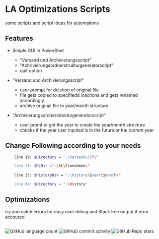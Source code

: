 
# LA Optimizations Scripts

some scripts and script ideas for automations




## Features

- Simple GUI in PowerShell
    -   "Versand und Archivierungsscript"  
    -   "Achrivierungsordnerstrukturgeneratorscript"
    -   quit option

- "Versand und Archivierungsscript"
    -   user prompt for deletion of original file
    -   file gets copied to specifiedd loactions and gets renamed accordingly
    -   archive original file to year/month structure

- "Archivierungsordnerstrukturgeneratorscript"
    -   user promt to get the year to create the year/month structure
    -   checks if the year user inputed is in the future or the current year
## Change Following according to your needs

```bash
    line 19: $Directory = ".\Versand\FTP\"

    line 21: $RLDir =".\RL\Einnahmen\"
    
    line 35: $historyDir = ".\history\$year\$month\" 

    line 68: $Directory = ".\history"
```
    
## Optimizations

try and catch errors for easy user debug and StackTree output if error accoured

##
![GitHub language count](https://img.shields.io/github/languages/count/Duncan1106/LA?color=lime&label=languages&logo=gray)
![GitHub commit activity](https://img.shields.io/github/commit-activity/m/Duncan1106/LA)
![GitHub Repo stars](https://img.shields.io/github/stars/Duncan1106/LA?style=plastic)
